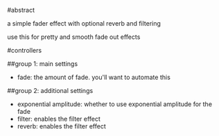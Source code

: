 #abstract

a simple fader effect with optional reverb and filtering

use this for pretty and smooth fade out effects

#controllers

##group 1: main settings

- fade: the amount of fade. you'll want to automate this

##group 2: additional settings

- exponential amplitude: whether to use exponential amplitude for the fade
- filter: enables the filter effect
- reverb: enables the filter effect